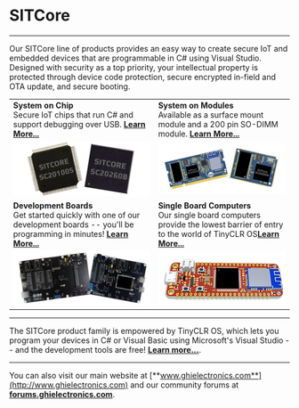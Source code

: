 # SITCore
---
Our SITCore line of products provides an easy way to create secure IoT and embedded devices that are programmable in C# using Visual Studio. Designed with security as a top priority, your intellectual property is protected through device code protection, secure encrypted in-field and OTA update, and secure booting.

|  |  |
|---|---|
| **System on Chip** </br> Secure IoT chips that run C# and support debugging over USB. [**Learn More...**](soc.md) | **System on Modules** </br> Available as a surface mount module and a 200 pin SO-DIMM module. [**Learn More...**](som.md) |
| [![SITCore SC20100S](images/system-on-chip.jpg)](soc.md) | [![G400S](images/system-on-modules.jpg)](som.md) |
| **Development Boards** </br> Get started quickly with one of our development boards -- you'll be programming in minutes! [**Learn More...**](dev.md) | **Single Board Computers** </br> Our single board computers provide the lowest barrier of entry to the world of TinyCLR OS[**Learn More...**](sbc.md) |
| [![SITCore Dev Board](images/sitcore-dev-boards.jpg)](dev.md) | [![Single Board Computer](images/sitcore-feather.png)](sbc.md) |

***

The SITCore product family is empowered by TinyCLR OS, which lets you program your devices in C# or Visual Basic using Microsoft's Visual Studio -- and the development tools are free!  [**Learn more...**](../../software/tinyclr/intro.md).

---

You can also visit our main website at [**www.ghielectronics.com**](http://www.ghielectronics.com) and our community forums at [**forums.ghielectronics.com**](https://forums.ghielectronics.com/).